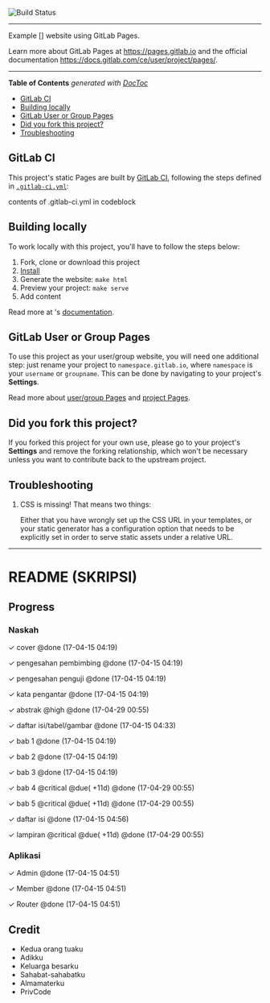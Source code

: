 ![Build Status](https://gitlab.com/pages/<project>/badges/master/build.svg)

---

Example [<skrispi>] website using GitLab Pages.

Learn more about GitLab Pages at https://pages.gitlab.io and the official
documentation https://docs.gitlab.com/ce/user/project/pages/.

---

<!-- START doctoc generated TOC please keep comment here to allow auto update -->
<!-- DON'T EDIT THIS SECTION, INSTEAD RE-RUN doctoc TO UPDATE -->
**Table of Contents**  *generated with [DocToc](https://github.com/thlorenz/doctoc)*

- [GitLab CI](#gitlab-ci)
- [Building locally](#building-locally)
- [GitLab User or Group Pages](#gitlab-user-or-group-pages)
- [Did you fork this project?](#did-you-fork-this-project)
- [Troubleshooting](#troubleshooting)

<!-- END doctoc generated TOC please keep comment here to allow auto update -->

## GitLab CI

This project's static Pages are built by [GitLab CI][ci], following the steps
defined in [`.gitlab-ci.yml`](.gitlab-ci.yml):

contents of .gitlab-ci.yml in codeblock

## Building locally

To work locally with this project, you'll have to follow the steps below:

1. Fork, clone or download this project
1. [Install][] <project>
1. Generate the website: `make html`
1. Preview your project: `make serve`
1. Add content

Read more at <Project>'s [documentation][].

## GitLab User or Group Pages

To use this project as your user/group website, you will need one additional
step: just rename your project to `namespace.gitlab.io`, where `namespace` is
your `username` or `groupname`. This can be done by navigating to your
project's **Settings**.

Read more about [user/group Pages][userpages] and [project Pages][projpages].

## Did you fork this project?

If you forked this project for your own use, please go to your project's
**Settings** and remove the forking relationship, which won't be necessary
unless you want to contribute back to the upstream project.

## Troubleshooting

1. CSS is missing! That means two things:

    Either that you have wrongly set up the CSS URL in your templates, or
    your static generator has a configuration option that needs to be explicitly
    set in order to serve static assets under a relative URL.

[ci]: https://about.gitlab.com/gitlab-ci/
[<project>]: http://link-to-project-main-page
[install]: http://link-to-install-page
[documentation]: http://link-to-main-documentation-page
[userpages]: https://docs.gitlab.com/ce/user/project/pages/introduction.html#user-or-group-pages
[projpages]: https://docs.gitlab.com/ce/user/project/pages/introduction.html#project-pages

----
# README (SKRIPSI)

## Progress

### Naskah
 
 ✓  cover @done (17-04-15 04:19)

 ✓  pengesahan pembimbing @done (17-04-15 04:19)

 ✓  pengesahan penguji @done (17-04-15 04:19)

 ✓  kata pengantar @done (17-04-15 04:19)

 ✓  abstrak @high @done (17-04-29 00:55)

 ✓  daftar isi/tabel/gambar @done (17-04-15 04:33)

 ✓  bab 1 @done (17-04-15 04:19)

 ✓  bab 2 @done (17-04-15 04:19)

 ✓  bab 3 @done (17-04-15 04:19)

 ✓   bab 4 @critical @due( +11d) @done (17-04-29 00:55)

 ✓   bab 5 @critical @due( +11d) @done (17-04-29 00:55)

 ✓  daftar isi @done (17-04-15 04:56)

 ✓   lampiran @critical @due( +11d) @done (17-04-29 00:55)

### Aplikasi

 ✓  Admin @done (17-04-15 04:51)

 ✓  Member @done (17-04-15 04:51)

 ✓  Router @done (17-04-15 04:51)

## Credit

+ Kedua orang tuaku
+ Adikku
+ Keluarga besarku
+ Sahabat-sahabatku
+ Almamaterku
+ PrivCode